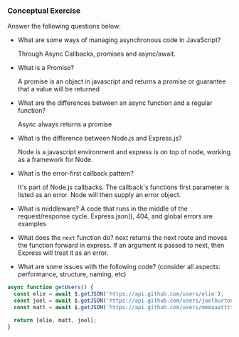 ### Conceptual Exercise

Answer the following questions below:

- What are some ways of managing asynchronous code in JavaScript?

  Through Async Callbacks, promises and async/await. 
- What is a Promise?

  A promise is an object in javascript and returns a promise or guarantee that a value will be returned
- What are the differences between an async function and a regular function?

  Async always returns a promise
- What is the difference between Node.js and Express.js?

  Node is a javascript environment and express is on top of node, working as a framework for Node.
- What is the error-first callback pattern?

  It's part of Node.js callbacks. The callback's functions first parameter is listed as an error. Node
  will then supply an error object.
- What is middleware?
  A code that runs in the middle of the request/response cycle. Express.json(), 404, and global errors are examples
- What does the `next` function do?
  next returns the next route and moves the function forward in express. If an argument is passed to next, then Express will treat it     as an error. 
- What are some issues with the following code? (consider all aspects: performance, structure, naming, etc)

```js
async function getUsers() {
  const elie = await $.getJSON('https://api.github.com/users/elie');
  const joel = await $.getJSON('https://api.github.com/users/joelburton');
  const matt = await $.getJSON('https://api.github.com/users/mmmaaatttttt');

  return [elie, matt, joel];
}
```
